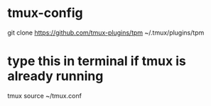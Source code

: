 # tmux-config
git clone https://github.com/tmux-plugins/tpm ~/.tmux/plugins/tpm

# type this in terminal if tmux is already running
tmux source ~/tmux.conf
